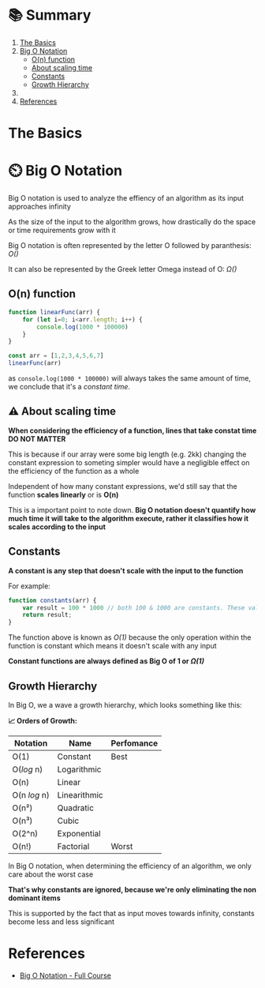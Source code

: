 # :books: Summary

1. [The Basics](#the-basics)
0. [Big O Notation](#timer_clock-big-o-notation)
    - [O(n) function](#on-function)
    - [About scaling time](#warning-about-scaling-time)
    - [Constants](#constants)
    - [Growth Hierarchy](#growth-hierarchy)
0.
0. [References](#references)


# The Basics

# :timer_clock: Big O Notation

Big O notation is used to analyze the effiency of an algorithm as its input approaches infinity

As the size of the input to the algorithm grows, how drastically do the space or time requirements grow with it

Big O notation is often represented by the letter O followed by paranthesis: _O()_

It can also be represented by the Greek letter Omega instead of O: _Ω()_

## O(n) function

```js
function linearFunc(arr) {
    for (let i=0; i<arr.length; i++) {
        console.log(1000 * 100000)
    }
}

const arr = [1,2,3,4,5,6,7]
linearFunc(arr)
```

as `console.log(1000 * 100000)` will always takes the same amount of time, we conclude that it's a _constant time_.

## :warning: About scaling time

**When considering the efficiency of a function, lines that take constat time DO NOT MATTER**

This is because if our array were some big length (e.g. 2kk) changing the constant expression to someting simpler would have a negligible effect on the efficiency of the function as a whole

Independent of how many constant expressions, we'd still say that the function **scales linearly** or is **O(n)**

This is a important point to note down. **Big O notation doesn't quantify how much time it will take to the algorithm execute, rather it classifies how it scales according to the input**

## Constants

**A constant is any step that doesn't scale with the input to the function**

For example:

```js
function constants(arr) {
    var result = 100 * 1000 // both 100 & 1000 are constants. These values are always the same
    return result;
}
```

The function above is known as _O(1)_ because the only operation within the function is constant which means it doesn't scale with any input

**Constant functions are always defined as Big O of 1 or _Ω(1)_**

## Growth Hierarchy

In Big O, we a wave a growth hierarchy, which looks something like this:

**📈 Orders of Growth:**

| Notation | Name  | Perfomance |
|-------|-------|-------|
| O(1)  | Constant | Best |
| O(_log_ n) | Logarithmic |
| O(n) | Linear |
| O(n _log_ n) | Linearithmic |
| O(n²) | Quadratic |
| O(n³) | Cubic |
| O(2^n) | Exponential |
| O(n!) | Factorial | Worst |

In Big O notation, when determining the efficiency of an algorithm, we only care about the worst case

**That's why constants are ignored, because we're only eliminating the non dominant items**

This is supported by the fact that as input moves towards infinity, constants become less and less significant

# References

- [Big O Notation - Full Course](https://www.youtube.com/watch?v=Mo4vesaut8g)
